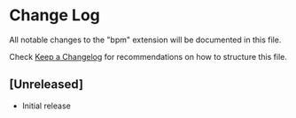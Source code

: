 # Change Log

All notable changes to the "bpm" extension will be documented in this file.

Check [Keep a Changelog](http://keepachangelog.com/) for recommendations on how to structure this file.

## [Unreleased]

- Initial release